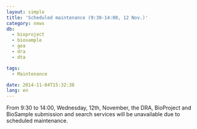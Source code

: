 ```yaml
---
layout: simple
title: 'Scheduled maintenance (9:30-14:00, 12 Nov.)'
category: news
db:
  - bioproject
  - biosample
  - gea
  - dra
  - dta

tags:
  - Maintenance

date: 2014-11-04T15:32:38
lang: en
---
```


From 9:30 to 14:00, Wednesday, 12th, November, the DRA, BioProject and BioSample submission and search services will be unavailable due to scheduled maintenance.
